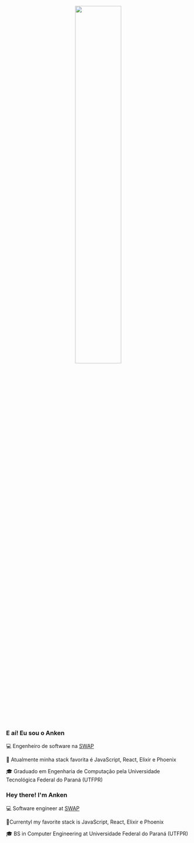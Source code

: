 <p align="center">
 <img 
      width="50%" 
      src="https://media0.giphy.com/media/l46CyJmS9KUbokzsI/200.gif" />
</p>

### E aí! Eu sou o Anken

💻 Engenheiro de software na [SWAP](https://www.swap.financial/)

:hammer: Atualmente minha stack favorita é JavaScript, React, Elixir e Phoenix

:mortar_board: Graduado em Engenharia de Computação pela Universidade Tecnológica Federal do Paraná (UTFPR)


### Hey there! I'm Anken

💻 Software engineer at [SWAP](https://www.swap.financial/)

:hammer:Currentyl my favorite stack is JavaScript, React, Elixir e Phoenix

:mortar_board: BS in Computer Engineering at Universidade Federal do Paraná (UTFPR)
